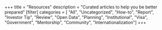 +++
title = "Resources"
description = "Curated articles to help you be better prepared"
[filter]
    categories = [
        "All",
        "Uncategorized",
        "How-to",
        "Report",
        "Investor Tip",
        "Review",
        "Open Data",
        "Planning",
        "Institutional",
        "Visa",
        "Government",
        "Mentorship",
        "Community",
        "Internationalization"] 
+++